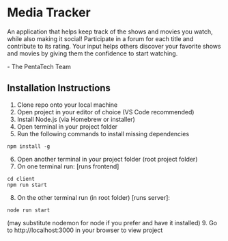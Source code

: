 # Media Tracker
An application that helps keep track of the shows and movies you watch, while also making it social!
Participate in a forum for each title and contribute to its rating. Your input helps others discover your favorite shows and movies by giving them the confidence to start watching.

\- The PentaTech Team

## Installation Instructions
1. Clone repo onto your local machine
2. Open project in your editor of choice (VS Code recommended)
3. Install Node.js (via Homebrew or installer)
4. Open terminal in your project folder
5. Run the following commands to install missing dependencies
```
npm install -g
```
6. Open another terminal in your project folder (root project folder)
7. On one terminal run: [runs frontend]
```
cd client
npm run start
```
8. On the other terminal run (in root folder) [runs server]:
```
node run start
```
(may substitute nodemon for node if you prefer and have it installed)
9. Go to http://localhost:3000 in your browser to view project
